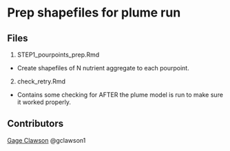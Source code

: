 # Prep shapefiles for plume run 
 

## Files

1. STEP1_pourpoints_prep.Rmd
 - Create shapefiles of N nutrient aggregate to each pourpoint. 
 
2. check_retry.Rmd
 - Contains some checking for AFTER the plume model is run to make sure it worked properly. 



## Contributors
[Gage Clawson](clawson@nceas.ucsb.edu)
@gclawson1